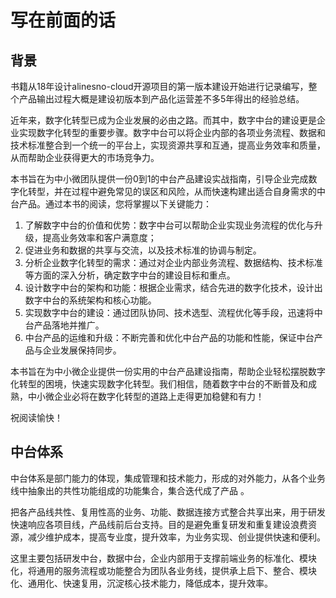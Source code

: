 # 写在前面的话

## 背景

书籍从18年设计alinesno-cloud开源项目的第一版本建设开始进行记录编写，整个产品输出过程大概是建设初版本到产品化运营差不多5年得出的经验总结。

近年来，数字化转型已成为企业发展的必由之路。而其中，数字中台的建设更是企业实现数字化转型的重要步骤。数字中台可以将企业内部的各项业务流程、数据和技术标准整合到一个统一的平台上，实现资源共享和互通，提高业务效率和质量，从而帮助企业获得更大的市场竞争力。

本书旨在为中小微团队提供一份0到1的中台产品建设实战指南，引导企业完成数字化转型，并在过程中避免常见的误区和风险，从而快速构建出适合自身需求的中台产品。通过本书的阅读，您将掌握以下关键能力：

1. 了解数字中台的价值和优势：数字中台可以帮助企业实现业务流程的优化与升级，提高业务效率和客户满意度；
2. 促进业务和数据的共享与交流，以及技术标准的协调与制定。
3. 分析企业数字化转型的需求：通过对企业内部业务流程、数据结构、技术标准等方面的深入分析，确定数字中台的建设目标和重点。
4. 设计数字中台的架构和功能：根据企业需求，结合先进的数字化技术，设计出数字中台的系统架构和核心功能。
5. 实现数字中台的建设：通过团队协同、技术选型、流程优化等手段，迅速将中台产品落地并推广。
6. 中台产品的运维和升级：不断完善和优化中台产品的功能和性能，保证中台产品与企业发展保持同步。

本书旨在为中小微企业提供一份实用的中台产品建设指南，帮助企业轻松摆脱数字化转型的困境，快速实现数字化转型。我们相信，随着数字中台的不断普及和成熟，中小微企业必将在数字化转型的道路上走得更加稳健和有力！

祝阅读愉快！

## 中台体系

中台体系是部门能力的体现，集成管理和技术能力，形成的对外能力，从各个业务线中抽象出的共性功能组成的功能集合，集合迭代成了产品 。

把各产品线共性、复用性高的业务、功能、数据连接方式整合共享出来，用于研发快速响应各项目线，产品线前后台支持。目的是避免重复研发和重复建设浪费资源，减少维护成本，提高专业度，提升效率，为业务实现、创业提供快速和便利。

这里主要包括研发中台，数据中台，企业内部用于支撑前端业务的标准化、模块化，将通用的服务流程或功能整合为团队各业务线，提供承上启下、整合、模块化、通用化、快速复用，沉淀核心技术能力，降低成本，提升效率。

